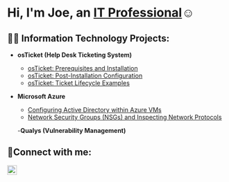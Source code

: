 <h1>Hi, I'm Joe, an <a href="https://linkedin.com/in/joe-knox-43576b264">IT Professional</a>☺</h1>

<h2>👨‍💻 Information Technology Projects:</h2>

- <b>osTicket (Help Desk Ticketing System)</b>
  - [osTicket: Prerequisites and Installation](https://github.com/joeyknox0814/osticket-prereqs)
  - [osTicket: Post-Installation Configuration](https://github.com/joeyknox0814/post-install-config)
  - [osTicket: Ticket Lifecycle Examples](https://github.com/joeyknox0814/ticket-lifecycle)
- <b>Microsoft Azure</b>
  - [Configuring Active Directory within Azure VMs](https://github.com/joeyknox0814/configure-ad)
  - [Network Security Groups (NSGs) and Inspecting Network Protocols](https://github.com/joeyknox0814/azure-network-protocols)
  
  -<b>Qualys (Vulnerability Management)</b>
<h2>🤳Connect with me:</h2>


[<img align="left" alt="Joe | LinkedIn" width="22px" src="https://cdn.jsdelivr.net/npm/simple-icons@v3/icons/linkedin.svg" />][linkedin]


[linkedin]: linkedin.com/in/joe-knox-43576b264
